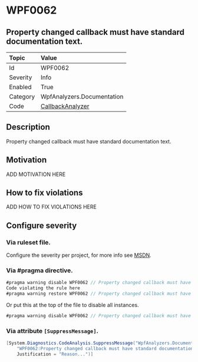# WPF0062
## Property changed callback must have standard documentation text.

| Topic    | Value
| :--      | :--
| Id       | WPF0062
| Severity | Info
| Enabled  | True
| Category | WpfAnalyzers.Documentation
| Code     | [CallbackAnalyzer]([CallbackAnalyzer](https://github.com/DotNetAnalyzers/WpfAnalyzers/blob/master/WpfAnalyzers/Analyzers/CallbackAnalyzer.cs))

## Description

Property changed callback must have standard documentation text.

## Motivation

ADD MOTIVATION HERE

## How to fix violations

ADD HOW TO FIX VIOLATIONS HERE

<!-- start generated config severity -->
## Configure severity

### Via ruleset file.

Configure the severity per project, for more info see [MSDN](https://msdn.microsoft.com/en-us/library/dd264949.aspx).

### Via #pragma directive.
```C#
#pragma warning disable WPF0062 // Property changed callback must have standard documentation text.
Code violating the rule here
#pragma warning restore WPF0062 // Property changed callback must have standard documentation text.
```

Or put this at the top of the file to disable all instances.
```C#
#pragma warning disable WPF0062 // Property changed callback must have standard documentation text.
```

### Via attribute `[SuppressMessage]`.

```C#
[System.Diagnostics.CodeAnalysis.SuppressMessage("WpfAnalyzers.Documentation", 
    "WPF0062:Property changed callback must have standard documentation text.", 
    Justification = "Reason...")]
```
<!-- end generated config severity -->